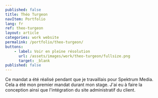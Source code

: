 ```yaml
---
published: false
title: Théo Turgeon
navItem: Portfolio
lang: fr
ref: theo-turgeon
layout: article
categories: work website
permalink: /portfolio/theo-turgeon/
buttons:
    - label: Voir en pleine résolution
      url: /assets/images/work/theo-turgeon/fullsize.png
      target: _blank
published: false
---
```


Ce mandat a été réalisé pendant que je travaillais pour Spektrum Media. Cela a été mon premier mandat durant mon stage. J'ai eu à faire la conception ainsi que l'intégration du site administratif du client.

